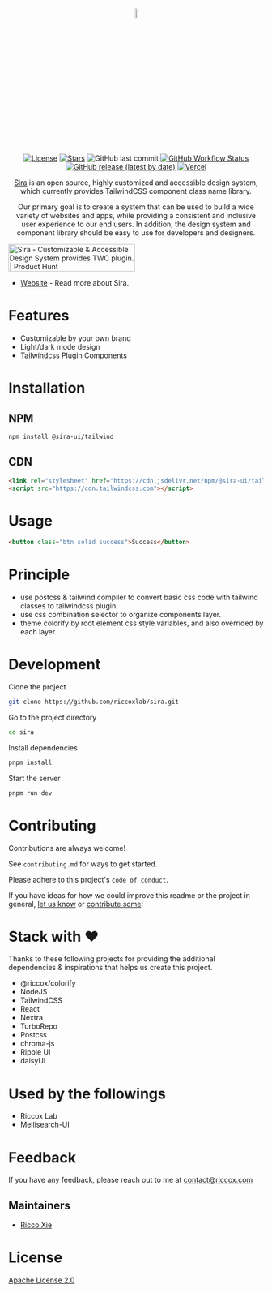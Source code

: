 <div align="center">

<img width="7%" alt="logo" src="https://assets.riccox.com/sira/logo/plain.svg"/>

[![License](https://img.shields.io/github/license/riccoxlab/sira)](./LICENSE)
[![Stars](https://img.shields.io/github/stars/riccoxlab/sira?style=social)](https://github.com/riccoxlab/sira)
![GitHub last commit](https://img.shields.io/github/last-commit/riccoxlab/sira)
[![GitHub Workflow Status](https://img.shields.io/github/actions/workflow/status/riccoxlab/sira/publish.yml)](https://github.com/riccoxlab/sira/actions/workflows/publish.yml)
[![GitHub release (latest by date)](https://img.shields.io/github/v/release/riccoxlab/sira)](https://github.com/riccoxlab/sira/releases)
[![Vercel](https://img.shields.io/github/deployments/riccoxlab/sira/production?label=WebsiteOnVercel&logo=vercel)](https://sira.riccox.com)

[Sira](https://sira.riccox.com) is an open source, highly customized and accessible design system, which currently
provides TailwindCSS component class name library.

Our primary goal is to create a system that can be used to build a wide variety of websites and apps,
while providing a consistent and inclusive user experience to our end users.
In addition, the design system and component library should be easy to use for developers and designers.

</div>

<a href="https://www.producthunt.com/posts/sira?utm_source=badge-featured&utm_medium=badge&utm_souce=badge-sira" target="_blank"><img src="https://api.producthunt.com/widgets/embed-image/v1/featured.svg?post_id=376721&theme=light" alt="Sira - Customizable&#0032;&#0038;&#0032;Accessible&#0032;Design&#0032;System&#0032;provides&#0032;TWC&#0032;plugin&#0046; | Product Hunt" style="width: 250px; height: 54px;" width="250" height="54" /></a>

- [Website](https://sira.riccox.com) - Read more about Sira.

# Features

- Customizable by your own brand
- Light/dark mode design
- Tailwindcss Plugin Components

# Installation

## NPM

```bash
npm install @sira-ui/tailwind
```

## CDN

```html
<link rel="stylesheet" href="https://cdn.jsdelivr.net/npm/@sira-ui/tailwind/dist/css/styles.css"/>
<script src="https://cdn.tailwindcss.com"></script>
```

# Usage

```html
<button class="btn solid success">Success</button>
```

# Principle

- use postcss & tailwind compiler to convert basic css code with tailwind classes to tailwindcss plugin.
- use css combination selector to organize components layer.
- theme colorify by root element css style variables, and also overrided by each layer.

# Development

Clone the project

```bash
git clone https://github.com/riccoxlab/sira.git
```

Go to the project directory

```bash
cd sira
```

Install dependencies

```bash
pnpm install
```

Start the server

```bash
pnpm run dev
```

# Contributing

Contributions are always welcome!

See `contributing.md` for ways to get started.

Please adhere to this project's `code of conduct`.

If you have ideas for how we could improve this readme or the project in
general, [let us know](https://github.com/riccoxlab/sira/issues)
or [contribute some](https://github.com/riccoxlab/sira/edit/main/README.md)!

# Stack with ♥

Thanks to these following projects for providing the additional dependencies & inspirations that helps us create this
project.

- @riccox/colorify
- NodeJS
- TailwindCSS
- React
- Nextra
- TurboRepo
- Postcss
- chroma-js
- Ripple UI
- daisyUI

# Used by the followings

- Riccox Lab
- Meilisearch-UI

# Feedback

If you have any feedback, please reach out to me at [contact@riccox.com](mailto:contact@riccox.com)

## Maintainers

- [Ricco Xie](mailto:ricco@riccox.com)

# License

[Apache License 2.0](https://choosealicense.com/licenses/apache-2.0/)

